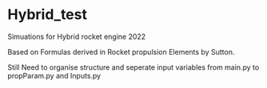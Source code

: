 # Hybrid_test
Simuations for Hybrid rocket engine 2022

Based on Formulas derived in Rocket propulsion Elements by Sutton.

Still Need to organise structure and seperate input variables from main.py to propParam.py and Inputs.py 


